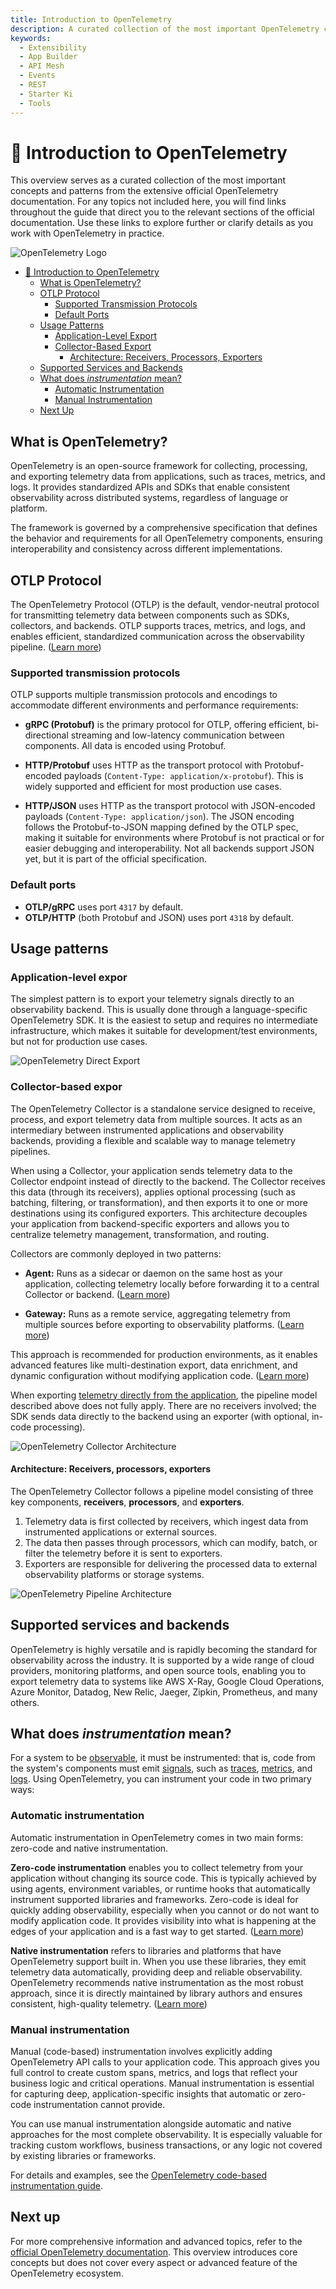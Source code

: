 ```yaml
---
title: Introduction to OpenTelemetry
description: A curated collection of the most important OpenTelemetry concepts and patterns for App Builder applications.
keywords:
  - Extensibility
  - App Builder
  - API Mesh
  - Events
  - REST
  - Starter Ki
  - Tools
---
```


# 🔭 Introduction to OpenTelemetry

This overview serves as a curated collection of the most important concepts and patterns from the extensive official OpenTelemetry documentation. For any topics not included here, you will find links throughout the guide that direct you to the relevant sections of the official documentation. Use these links to explore further or clarify details as you work with OpenTelemetry in practice.

![OpenTelemetry Logo](../../../_images/telemetry/open-telemetry.png)

- [🔭 Introduction to OpenTelemetry](#-introduction-to-opentelemetry)
  - [What is OpenTelemetry?](#what-is-opentelemetry)
  - [OTLP Protocol](#otlp-protocol)
    - [Supported Transmission Protocols](#supported-transmission-protocols)
    - [Default Ports](#default-ports)
  - [Usage Patterns](#usage-patterns)
    - [Application-Level Export](#application-level-export)
    - [Collector-Based Export](#collector-based-export)
      - [Architecture: Receivers, Processors, Exporters](#architecture-receivers-processors-exporters)
  - [Supported Services and Backends](#supported-services-and-backends)
  - [What does _instrumentation_ mean?](#what-does-instrumentation-mean)
    - [Automatic Instrumentation](#automatic-instrumentation)
    - [Manual Instrumentation](#manual-instrumentation)
  - [Next Up](#next-up)

## What is OpenTelemetry?

OpenTelemetry is an open-source framework for collecting, processing, and exporting telemetry data from applications, such as traces, metrics, and logs. It provides standardized APIs and SDKs that enable consistent observability across distributed systems, regardless of language or platform.

<InlineAlert variant="info" slots="text" />

The framework is governed by a comprehensive specification that defines the behavior and requirements for all OpenTelemetry components, ensuring interoperability and consistency across different implementations.

## OTLP Protocol

The OpenTelemetry Protocol (OTLP) is the default, vendor-neutral protocol for transmitting telemetry data between components such as SDKs, collectors, and backends. OTLP supports traces, metrics, and logs, and enables efficient, standardized communication across the observability pipeline. ([Learn more](https://opentelemetry.io/docs/specs/otlp/))

### Supported transmission protocols

OTLP supports multiple transmission protocols and encodings to accommodate different environments and performance requirements:

- **gRPC (Protobuf)** is the primary protocol for OTLP, offering efficient, bi-directional streaming and low-latency communication between components. All data is encoded using Protobuf.

- **HTTP/Protobuf** uses HTTP as the transport protocol with Protobuf-encoded payloads (`Content-Type: application/x-protobuf`). This is widely supported and efficient for most production use cases.

- **HTTP/JSON** uses HTTP as the transport protocol with JSON-encoded payloads (`Content-Type: application/json`). The JSON encoding follows the Protobuf-to-JSON mapping defined by the OTLP spec, making it suitable for environments where Protobuf is not practical or for easier debugging and interoperability. Not all backends support JSON yet, but it is part of the official specification.

### Default ports

- **OTLP/gRPC** uses port `4317` by default.
- **OTLP/HTTP** (both Protobuf and JSON) uses port `4318` by default.

## Usage patterns

### Application-level expor

The simplest pattern is to export your telemetry signals directly to an observability backend. This is usually done through a language-specific OpenTelemetry SDK. It is the easiest to setup and requires no intermediate infrastructure, which makes it suitable for development/test environments, but not for production use cases.

![OpenTelemetry Direct Export](../../../_images/telemetry/no-collector.png)

### Collector-based expor

The OpenTelemetry Collector is a standalone service designed to receive, process, and export telemetry data from multiple sources. It acts as an intermediary between instrumented applications and observability backends, providing a flexible and scalable way to manage telemetry pipelines.

When using a Collector, your application sends telemetry data to the Collector endpoint instead of directly to the backend. The Collector receives this data (through its receivers), applies optional processing (such as batching, filtering, or transformation), and then exports it to one or more destinations using its configured exporters. This architecture decouples your application from backend-specific exporters and allows you to centralize telemetry management, transformation, and routing.

Collectors are commonly deployed in two patterns:

- **Agent:** Runs as a sidecar or daemon on the same host as your application, collecting telemetry locally before forwarding it to a central Collector or backend. ([Learn more](https://opentelemetry.io/docs/collector/deployment/agent/))

- **Gateway:** Runs as a remote service, aggregating telemetry from multiple sources before exporting to observability platforms. ([Learn more](https://opentelemetry.io/docs/collector/deployment/gateway/))

This approach is recommended for production environments, as it enables advanced features like multi-destination export, data enrichment, and dynamic configuration without modifying application code. ([Learn more](https://opentelemetry.io/docs/collector/))

<InlineAlert variant="info" slots="text" />

When exporting [telemetry directly from the application](#application-level-export), the pipeline model described above does not fully apply. There are no receivers involved; the SDK sends data directly to the backend using an exporter (with optional, in-code processing).

![OpenTelemetry Collector Architecture](../../../_images/telemetry/with-collector.png)

#### Architecture: Receivers, processors, exporters

The OpenTelemetry Collector follows a pipeline model consisting of three key components, **receivers**, **processors**, and **exporters**.

1. Telemetry data is first collected by receivers, which ingest data from instrumented applications or external sources.
2. The data then passes through processors, which can modify, batch, or filter the telemetry before it is sent to exporters.
3. Exporters are responsible for delivering the processed data to external observability platforms or storage systems.

![OpenTelemetry Pipeline Architecture](../../../_images/telemetry/otel-architecture.png)

## Supported services and backends

OpenTelemetry is highly versatile and is rapidly becoming the standard for observability across the industry. It is supported by a wide range of cloud providers, monitoring platforms, and open source tools, enabling you to export telemetry data to systems like AWS X-Ray, Google Cloud Operations, Azure Monitor, Datadog, New Relic, Jaeger, Zipkin, Prometheus, and many others.

## What does _instrumentation_ mean?

For a system to be [observable](https://opentelemetry.io/docs/concepts/observability-primer/#what-is-observability), it must be instrumented: that is, code from the system's components must emit [signals](https://opentelemetry.io/docs/concepts/signals/traces/), such as [traces](https://opentelemetry.io/docs/concepts/signals/), [metrics](https://opentelemetry.io/docs/concepts/signals/metrics/), and [logs](https://opentelemetry.io/docs/concepts/signals/logs/). Using OpenTelemetry, you can instrument your code in two primary ways:

### Automatic instrumentation

Automatic instrumentation in OpenTelemetry comes in two main forms: zero-code and native instrumentation.

**Zero-code instrumentation** enables you to collect telemetry from your application without changing its source code. This is typically achieved by using agents, environment variables, or runtime hooks that automatically instrument supported libraries and frameworks. Zero-code is ideal for quickly adding observability, especially when you cannot or do not want to modify application code. It provides visibility into what is happening at the edges of your application and is a fast way to get started. ([Learn more](https://opentelemetry.io/docs/concepts/instrumentation/zero-code/))

**Native instrumentation** refers to libraries and platforms that have OpenTelemetry support built in. When you use these libraries, they emit telemetry data automatically, providing deep and reliable observability. OpenTelemetry recommends native instrumentation as the most robust approach, since it is directly maintained by library authors and ensures consistent, high-quality telemetry. ([Learn more](https://opentelemetry.io/docs/concepts/instrumentation/libraries/))

### Manual instrumentation

Manual (code-based) instrumentation involves explicitly adding OpenTelemetry API calls to your application code. This approach gives you full control to create custom spans, metrics, and logs that reflect your business logic and critical operations. Manual instrumentation is essential for capturing deep, application-specific insights that automatic or zero-code instrumentation cannot provide.

You can use manual instrumentation alongside automatic and native approaches for the most complete observability. It is especially valuable for tracking custom workflows, business transactions, or any logic not covered by existing libraries or frameworks.

For details and examples, see the [OpenTelemetry code-based instrumentation guide](https://opentelemetry.io/docs/concepts/instrumentation/code-based/).

## Next up

For more comprehensive information and advanced topics, refer to the [official OpenTelemetry documentation](https://opentelemetry.io/docs/). This overview introduces core concepts but does not cover every aspect or advanced feature of the OpenTelemetry ecosystem.
